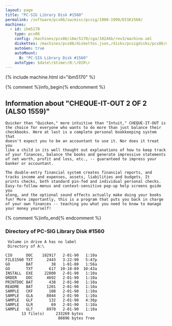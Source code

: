 ```yaml
---
layout: page
title: "PC-SIG Library Disk #1560"
permalink: /software/pcx86/sw/misc/pcsig/1000-1999/DISK1560/
machines:
  - id: ibm5170
    type: pcx86
    config: /machines/pcx86/ibm/5170/cga/1024kb/rev3/machine.xml
    diskettes: /machines/pcx86/diskettes.json,/disks/pcsigdisks/pcx86/diskettes.json
    autoGen: true
    autoMount:
      B: "PC-SIG Library Disk #1560"
    autoType: $date\r$time\rB:\rDIR\r
---
```


{% include machine.html id="ibm5170" %}

{% comment %}info_begin{% endcomment %}

## Information about "CHEQUE-IT-OUT 2 OF 2 (ALSO 1559)"

    Quicker than "Quicken," more intuitive than "Intuit," CHEQUE-IT-OUT is
    the choice for everyone who wants to do more than just balance their
    checkbooks. Here at last is a complete personal bookkeeping system that
    doesn't expect you to be an accountant to use it. Nor does it treat you
    like a child in its well thought out explanations of how to keep track
    of your finances, balance the books and generate impressive statements
    of net worth, profit and loss, etc., -- guaranteed to impress your
    banker or accountant.
    
    The double-entry financial system creates financial reports, and
    tracks income and expenses, assets, liabilities and budgets. It
    prints checks, both standard pin-fed and individual personal checks.
    Easy-to-follow menus and context-sensitive pop-up help screens guide you
    along, and the optional sound effects actually make doing your books
    fun! More importantly, this is a program that puts you back in charge
    of your own finances -- teaching you what you need to know to manage
    your money yourself!
{% comment %}info_end{% endcomment %}


### Directory of PC-SIG Library Disk #1560

     Volume in drive A has no label
     Directory of A:\

    CIO      DOC    182917   2-01-90   1:10a
    FILE1560 TXT      2443   3-22-90   5:47p
    GO       BAT        38   1-01-80   1:56a
    GO       TXT       617  10-18-89  10:43a
    INSTALL  EXE     22800   2-01-90   1:10a
    ORDER    DOC      4692   2-01-90   1:10a
    PRINTDOC BAT       438   2-01-90   1:10a
    README   BAT      1201   2-01-90   1:10a
    SAMPLE   CKF       108   2-01-90   1:10a
    SAMPLE   GLA      8844   2-01-90   1:10a
    SAMPLE   GLF       132   2-01-90   4:36p
    SAMPLE   GLR        69   2-01-90   1:10a
    SAMPLE   GLT      8970   2-01-90   1:10a
           13 file(s)     233269 bytes
                           80896 bytes free
